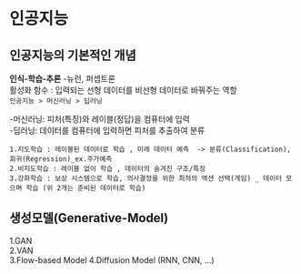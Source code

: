 # 인공지능

## 인공지능의 기본적인 개념

**인식-학습-추론**
-뉴런, 퍼셉트론  
활성화 함수 : 입력되는 선형 데이터를 비선형 데이터로 바꿔주는 역할   
`인공지능 > 머신러닝 > 딥러닝`

-머신러닝: 피처(특징)와 레이블(정답)을 컴퓨터에 입력  
-딥러닝: 데이터를 컴퓨터에 입력하면 피처를 추출하여 분류  
  
```
1.지도학습 : 레이블된 데이터로 학습 , 미래 데이터 예측  -> 분류(Classification), 회귀(Regression)_ex.주가예측
2.비지도학습 : 레이블 없이 학습 , 데이터의 숨겨진 구조/특징
3.강화학습 : 보상 시스템으로 학습, 의사결정을 위한 최적의 액션 선택(게임) _ 데이터 모으며 학습 (위 2개는 준비된 데이터로 학습)
```


##  생성모델(Generative-Model)  
1.GAN  
2.VAN  
3.Flow-based Model 
4.Diffusion Model  (RNN, CNN, ...)

